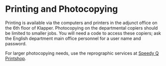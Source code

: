 # Printing and Photocopying

Printing is available via the computers and printers in the adjunct office on the 6th floor of Klapper. Photocopying on the departmental copiers should be limited to smaller jobs. You will need a code to access these copiers; ask the English department main office personnel for a user name and password. 

For larger photocopying needs, use the reprographic services at [Speedy Q Printshop](https://printshop.qc.cuny.edu/DSF/storefront.aspx?6xni2of2cF3adb+7pAgBQDokgTW723roFPQ0pIhQDfLRl026EjDU7t/ftRS1VgNe/).
